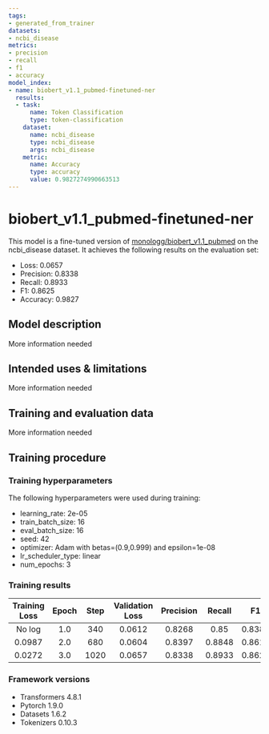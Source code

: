 ```yaml
---
tags:
- generated_from_trainer
datasets:
- ncbi_disease
metrics:
- precision
- recall
- f1
- accuracy
model_index:
- name: biobert_v1.1_pubmed-finetuned-ner
  results:
  - task:
      name: Token Classification
      type: token-classification
    dataset:
      name: ncbi_disease
      type: ncbi_disease
      args: ncbi_disease
    metric:
      name: Accuracy
      type: accuracy
      value: 0.9827274990663513
---
```


<!-- This model card has been generated automatically according to the information the Trainer had access to. You
should probably proofread and complete it, then remove this comment. -->

# biobert_v1.1_pubmed-finetuned-ner

This model is a fine-tuned version of [monologg/biobert_v1.1_pubmed](https://huggingface.co/monologg/biobert_v1.1_pubmed) on the ncbi_disease dataset.
It achieves the following results on the evaluation set:
- Loss: 0.0657
- Precision: 0.8338
- Recall: 0.8933
- F1: 0.8625
- Accuracy: 0.9827

## Model description

More information needed

## Intended uses & limitations

More information needed

## Training and evaluation data

More information needed

## Training procedure

### Training hyperparameters

The following hyperparameters were used during training:
- learning_rate: 2e-05
- train_batch_size: 16
- eval_batch_size: 16
- seed: 42
- optimizer: Adam with betas=(0.9,0.999) and epsilon=1e-08
- lr_scheduler_type: linear
- num_epochs: 3

### Training results

| Training Loss | Epoch | Step | Validation Loss | Precision | Recall | F1     | Accuracy |
|:-------------:|:-----:|:----:|:---------------:|:---------:|:------:|:------:|:--------:|
| No log        | 1.0   | 340  | 0.0612          | 0.8268    | 0.85   | 0.8382 | 0.9806   |
| 0.0987        | 2.0   | 680  | 0.0604          | 0.8397    | 0.8848 | 0.8616 | 0.9829   |
| 0.0272        | 3.0   | 1020 | 0.0657          | 0.8338    | 0.8933 | 0.8625 | 0.9827   |


### Framework versions

- Transformers 4.8.1
- Pytorch 1.9.0
- Datasets 1.6.2
- Tokenizers 0.10.3
